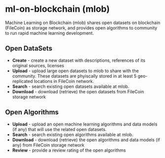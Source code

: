 # ml-on-blockchain (mlob)

Machine Learning on Blockchain (mlob) shares open datasets on blockchain (FileCoin) as storage network, and provides open algorithms to community to run rapid machine learning development. 

## Open DataSets
- **Create** - create a new dataset with descriptions, references of its original sources, licenses
- **Upload** - upload large open datasets to mlob to share with the community. These datasets are phyiscally stored in at least 5 geo-replicated locations in FileCoin network. 
- **Search** - search existing open datasets available at mlob.
- **Download** - download (retrieve) the open datasets from FileCoin storage network

## Open Algorithms
- **Upload** - upload an open machine learning algorithms and data models (if any) that will use the related open datasets.
- **Search** - search existing open algorithms available at mlob.
- **Download** - download (retrieve) the open algorithms and data models (if any) from FileCoin storage network
- **Review** - provide a review rating of the open algorithms

